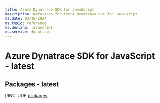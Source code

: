```yaml
---
title: Azure Dynatrace SDK for JavaScript
description: Reference for Azure Dynatrace SDK for JavaScript
ms.date: 03/26/2024
ms.topic: reference
ms.devlang: javascript
ms.service: dynatrace
---
```

# Azure Dynatrace SDK for JavaScript - latest
## Packages - latest
[!INCLUDE [packages](dynatrace-index.md)]